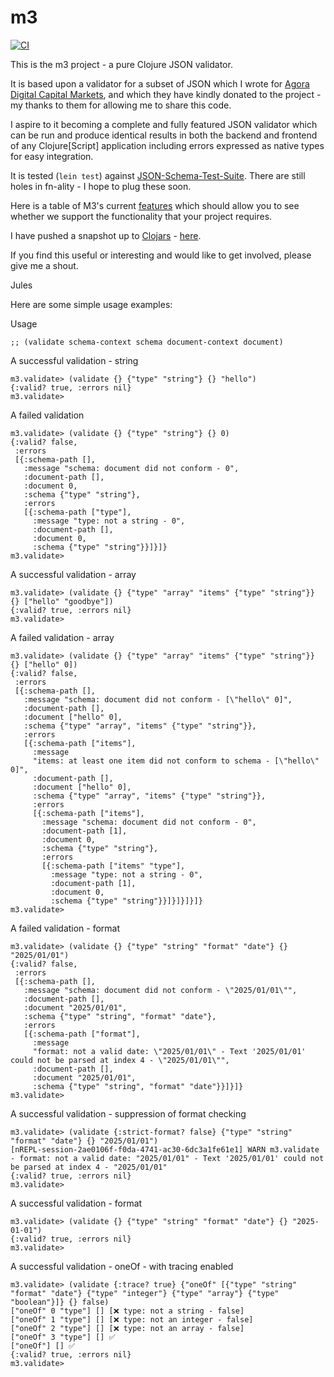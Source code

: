 # m3

[![CI](https://github.com/JulesGosnell/m3/actions/workflows/ci.yml/badge.svg)](https://github.com/JulesGosnell/m3/actions/workflows/ci.yml)

This is the m3 project - a pure Clojure JSON validator.

It is based upon a validator for a subset of JSON which I wrote for [Agora Digital Capital Markets](https://agoradcm.com/), and which they have kindly donated to the project - my thanks to them for allowing me to share this code.

I aspire to it becoming a complete and fully featured JSON validator which can be run and produce identical results in both the backend and frontend of any Clojure[Script] application including errors expressed as native types for easy integration.

It is tested (`lein test`) against [JSON-Schema-Test-Suite](https://github.com/json-schema-org/JSON-Schema-Test-Suite). There are still holes in fn-ality - I hope to plug these soon.

Here is a table of M3's current [features](https://julesgosnell.github.io/m3/features.html) which should allow you to see whether we support the functionality that your project requires.

I have pushed a snapshot up to [Clojars](https://clojars.org/) - [here](https://clojars.org/org.clojars.jules_gosnell/m3).

If you find this useful or interesting and would like to get involved, please give me a shout.


Jules

Here are some simple usage examples:

Usage

```
;; (validate schema-context schema document-context document)
```

A successful validation - string

```
m3.validate> (validate {} {"type" "string"} {} "hello")
{:valid? true, :errors nil}
m3.validate> 
```

A failed validation

```
m3.validate> (validate {} {"type" "string"} {} 0)
{:valid? false,
 :errors
 [{:schema-path [],
   :message "schema: document did not conform - 0",
   :document-path [],
   :document 0,
   :schema {"type" "string"},
   :errors
   [{:schema-path ["type"],
     :message "type: not a string - 0",
     :document-path [],
     :document 0,
     :schema {"type" "string"}}]}]}
m3.validate> 
```

A successful validation - array

```
m3.validate> (validate {} {"type" "array" "items" {"type" "string"}} {} ["hello" "goodbye"])
{:valid? true, :errors nil}
m3.validate> 
```

A failed validation - array

```
m3.validate> (validate {} {"type" "array" "items" {"type" "string"}} {} ["hello" 0])
{:valid? false,
 :errors
 [{:schema-path [],
   :message "schema: document did not conform - [\"hello\" 0]",
   :document-path [],
   :document ["hello" 0],
   :schema {"type" "array", "items" {"type" "string"}},
   :errors
   [{:schema-path ["items"],
     :message
     "items: at least one item did not conform to schema - [\"hello\" 0]",
     :document-path [],
     :document ["hello" 0],
     :schema {"type" "array", "items" {"type" "string"}},
     :errors
     [{:schema-path ["items"],
       :message "schema: document did not conform - 0",
       :document-path [1],
       :document 0,
       :schema {"type" "string"},
       :errors
       [{:schema-path ["items" "type"],
         :message "type: not a string - 0",
         :document-path [1],
         :document 0,
         :schema {"type" "string"}}]}]}]}]}
m3.validate> 
```

A failed validation - format

```
m3.validate> (validate {} {"type" "string" "format" "date"} {} "2025/01/01")
{:valid? false,
 :errors
 [{:schema-path [],
   :message "schema: document did not conform - \"2025/01/01\"",
   :document-path [],
   :document "2025/01/01",
   :schema {"type" "string", "format" "date"},
   :errors
   [{:schema-path ["format"],
     :message
     "format: not a valid date: \"2025/01/01\" - Text '2025/01/01' could not be parsed at index 4 - \"2025/01/01\"",
     :document-path [],
     :document "2025/01/01",
     :schema {"type" "string", "format" "date"}}]}]}
m3.validate> 
```

A successful validation - suppression of format checking

```
m3.validate> (validate {:strict-format? false} {"type" "string" "format" "date"} {} "2025/01/01")
[nREPL-session-2ae0106f-f0da-4741-ac30-6dc3a1fe61e1] WARN m3.validate - format: not a valid date: "2025/01/01" - Text '2025/01/01' could not be parsed at index 4 - "2025/01/01"
{:valid? true, :errors nil}
m3.validate> 
```

A successful validation - format

```
m3.validate> (validate {} {"type" "string" "format" "date"} {} "2025-01-01")
{:valid? true, :errors nil}
m3.validate> 
```

A successful validation - oneOf - with tracing enabled

```
m3.validate> (validate {:trace? true} {"oneOf" [{"type" "string" "format" "date"} {"type" "integer"} {"type" "array"} {"type" "boolean"}]} {} false)
["oneOf" 0 "type"] [] [❌ type: not a string - false]
["oneOf" 1 "type"] [] [❌ type: not an integer - false]
["oneOf" 2 "type"] [] [❌ type: not an array - false]
["oneOf" 3 "type"] [] ✅
["oneOf"] [] ✅
{:valid? true, :errors nil}
m3.validate> 
```
